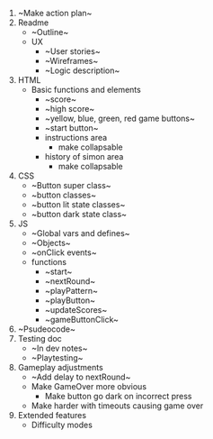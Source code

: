 1. ~Make action plan~
2. Readme
    * ~Outline~
    * UX
        * ~User stories~
        * ~Wireframes~
        * ~Logic description~
3. HTML
    - Basic functions and elements
        - ~score~
        - ~high score~
        - ~yellow, blue, green, red game buttons~
        - ~start button~
        - instructions area
            - make collapsable
        - history of simon area
            - make collapsable
4. CSS
    - ~Button super class~
    - ~button classes~
    - ~button lit state classes~
    - ~button dark state class~
5. JS
    - ~Global vars and defines~
    - ~Objects~
    - ~onClick events~
    - functions
        - ~start~
        - ~nextRound~
        - ~playPattern~
        - ~playButton~
        - ~updateScores~
        - ~gameButtonClick~
6. ~Psudeocode~
7. Testing doc
    - ~In dev notes~
    - ~Playtesting~
8. Gameplay adjustments
    - ~Add delay to nextRound~
    - Make GameOver more obvious
        - Make button go dark on incorrect press
    - Make harder with timeouts causing game over
9. Extended features
    - Difficulty modes 